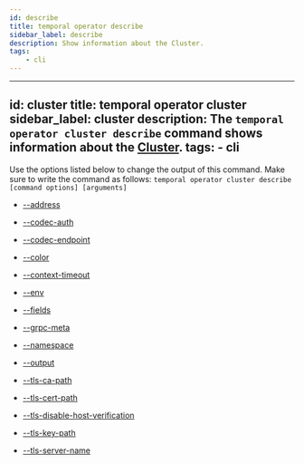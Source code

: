 ```yaml
---
id: describe
title: temporal operator describe
sidebar_label: describe
description: Show information about the Cluster.
tags:
	- cli
---
```


---
id: cluster
title: temporal operator cluster
sidebar_label: cluster
description: The `temporal operator cluster describe` command shows information about the [Cluster](/concepts/what-is-a-temporal-cluster).
tags:
	- cli
---


Use the options listed below to change the output of this command.
Make sure to write the command as follows:
`temporal operator cluster describe [command options] [arguments]`

- [--address](/cmd-options/address)

- [--codec-auth](/cmd-options/codec-auth)

- [--codec-endpoint](/cmd-options/codec-endpoint)

- [--color](/cmd-options/color)

- [--context-timeout](/cmd-options/context-timeout)

- [--env](/cmd-options/env)

- [--fields](/cmd-options/fields)

- [--grpc-meta](/cmd-options/grpc-meta)

- [--namespace](/cmd-options/namespace)

- [--output](/cmd-options/output)

- [--tls-ca-path](/cmd-options/tls-ca-path)

- [--tls-cert-path](/cmd-options/tls-cert-path)

- [--tls-disable-host-verification](/cmd-options/tls-disable-host-verification)

- [--tls-key-path](/cmd-options/tls-key-path)

- [--tls-server-name](/cmd-options/tls-server-name)


